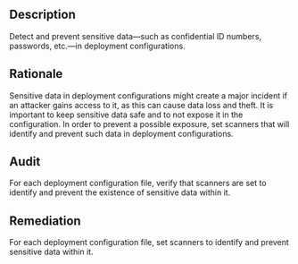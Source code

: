 ## Description

Detect and prevent sensitive data—such as confidential ID numbers, passwords, etc.—in deployment configurations.

## Rationale

Sensitive data in deployment configurations might create a major incident if an attacker gains access to it, as this can cause data loss and theft. It is important to keep sensitive data safe and to not expose it in the configuration. In order to prevent a possible exposure, set scanners that will identify and prevent such data in deployment configurations.

## Audit

For each deployment configuration file, verify that scanners are set to identify and prevent the existence of sensitive data within it.

## Remediation

For each deployment configuration file, set scanners to identify and prevent sensitive data within it.
